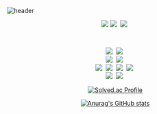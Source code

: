 ![header](https://capsule-render.vercel.app/api?type=waving&color=auto&height=300&section=header&text=stubborngastropod&fontSize=50)

<p align="center">
  <a href="mailto:dnchudnjee@gmail.com"><img src="https://img.shields.io/badge/Gmail-d14836?style=flat-square&logo=Gmail&logoColor=white&link=dnchudnjee@gmail.com"/></a>
  <a href="https://stubborngastropod.tistory.com"><img src="https://img.shields.io/badge/Tistory-000000?style=flat-square&logo=Tistory&logoColor=white&link=https://stubborngastropod.tistory.com"/></a>&nbsp
  <a href="https://www.instagram.com/stubborngastropods/"><img src="https://img.shields.io/badge/Instagram-E4405F?style=flat-square&logo=Instagram&logoColor=white&link=https://www.instagram.com/stubborngastropods/"/></a>&nbsp
</p><br/>

<p align="center">
  <img src="https://img.shields.io/badge/Java-007396?style=flat-square&logo=Java&logoColor=white"/></a>&nbsp
  <img src="https://img.shields.io/badge/Python-3766AB?style=flat-square&logo=Python&logoColor=white"/></a>&nbsp 
  <br>
  <img src="https://img.shields.io/badge/Javascript-ffb13b?style=flat-square&logo=javascript&logoColor=white"/></a>&nbsp 
  <img src="https://img.shields.io/badge/Node.js-339933?style=flat-square&logo=Node.js&logoColor=white"/></a>&nbsp
  <br>
  <img src="https://img.shields.io/badge/AWS-232F3E?style=flat-square&logo=AmazonAWS&logoColor=white"/></a>&nbsp
  <img src="https://img.shields.io/badge/Mysql-E6B91E?style=flat-square&logo=MySql&logoColor=white"/></a>&nbsp
  <img src="https://img.shields.io/badge/Oracle-F80000?style=flat-square&logo=Oracle&logoColor=white"/></a>&nbsp
  <img src="https://img.shields.io/badge/Docker-2496ED?style=flat-square&logo=Docker&logoColor=white"/></a>&nbsp
  <br>
  <img src="https://img.shields.io/badge/pandas-150458?style=flat-square&logo=pandas&logoColor=white"/></a>&nbsp
  <img src="https://img.shields.io/badge/Numpy-013243?style=flat-square&logo=Numpy&logoColor=white"/></a>&nbsp
<div align="center">

[![Solved.ac Profile](http://mazassumnida.wtf/api/v2/generate_badge?boj=stubborngastropod)](https://solved.ac/stubborngastropod/)

[![Anurag's GitHub stats](https://github-readme-stats.vercel.app/api?username=stubborngastropod&hide_title=true&show_icons=true&include_all_commits=true&disable_animations=true&theme=tokyonight)](https://github.com/anuraghazra/github-readme-stats)
</div>
